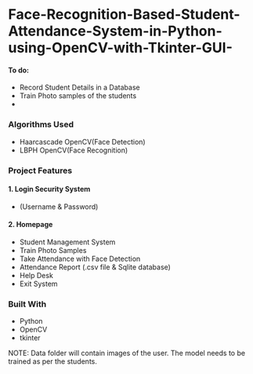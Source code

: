 # Face-Recognition-Based-Student-Attendance-System-in-Python-using-OpenCV-with-Tkinter-GUI-

#### To do:

- Record Student Details in a Database
- Train Photo samples of the students
-

### Algorithms Used

- Haarcascade OpenCV(Face Detection)
- LBPH OpenCV(Face Recognition)

### Project Features

#### 1. Login Security System

- (Username & Password)

#### 2. Homepage

- Student Management System
- Train Photo Samples
- Take Attendance with Face Detection
- Attendance Report (.csv file & Sqlite database)
- Help Desk
- Exit System

### Built With

- Python
- OpenCV
- tkinter

NOTE: Data folder will contain images of the user. The model needs to be trained as per the students.
